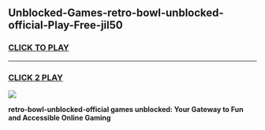
## Unblocked-Games-retro-bowl-unblocked-official-Play-Free-jil50
<h3>
<a href="https://premium76.site?title=retro-bowl-unblocked-official&ref=24M">CLICK TO PLAY</a></h3>
<hr>

<h3>
<a href="https://premium76.site?title=retro-bowl-unblocked-official&ref=24M">CLICK 2 PLAY</a>
  
</h3>

<a href="https://premium76.site?title=retro-bowl-unblocked-official&ref=24M"><img src="https://clearcache.store/games.png"></a>


**retro-bowl-unblocked-official games unblocked: Your Gateway to Fun and Accessible Online Gaming**
